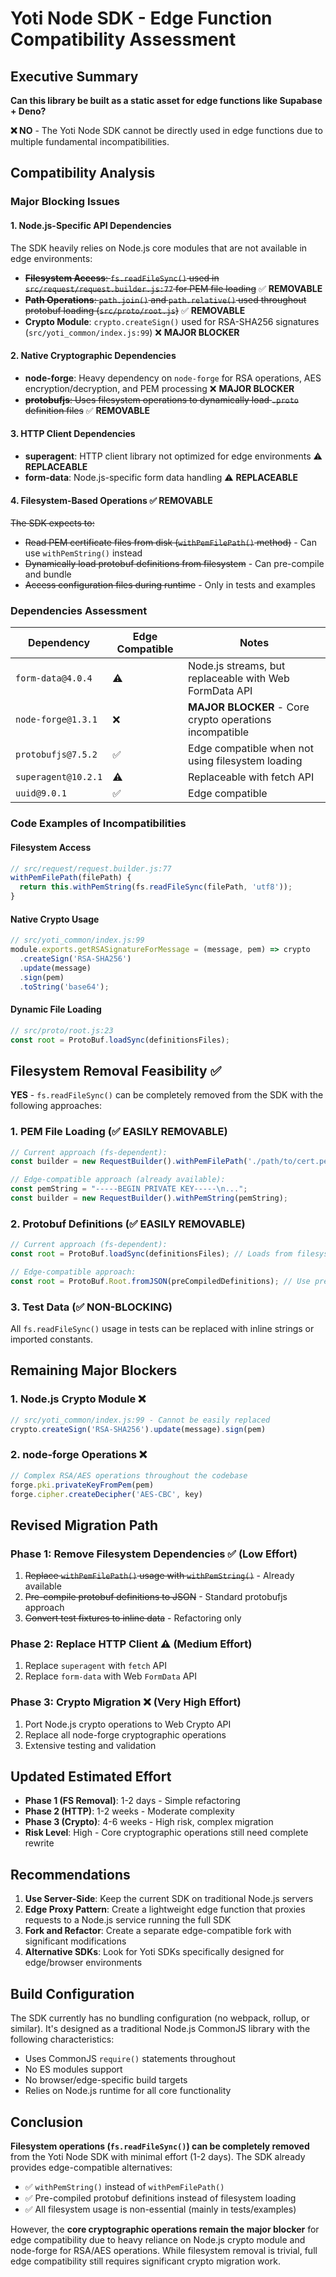 # Yoti Node SDK - Edge Function Compatibility Assessment

## Executive Summary

**Can this library be built as a static asset for edge functions like Supabase + Deno?**

**❌ NO** - The Yoti Node SDK cannot be directly used in edge functions due to multiple fundamental incompatibilities.

## Compatibility Analysis

### Major Blocking Issues

#### 1. Node.js-Specific API Dependencies
The SDK heavily relies on Node.js core modules that are not available in edge environments:

- ~~**Filesystem Access**: `fs.readFileSync()` used in `src/request/request.builder.js:77` for PEM file loading~~ ✅ **REMOVABLE**
- ~~**Path Operations**: `path.join()` and `path.relative()` used throughout protobuf loading (`src/proto/root.js`)~~ ✅ **REMOVABLE**  
- **Crypto Module**: `crypto.createSign()` used for RSA-SHA256 signatures (`src/yoti_common/index.js:99`) ❌ **MAJOR BLOCKER**

#### 2. Native Cryptographic Dependencies
- **node-forge**: Heavy dependency on `node-forge` for RSA operations, AES encryption/decryption, and PEM processing ❌ **MAJOR BLOCKER**
- ~~**protobufjs**: Uses filesystem operations to dynamically load `.proto` definition files~~ ✅ **REMOVABLE**

#### 3. HTTP Client Dependencies
- **superagent**: HTTP client library not optimized for edge environments ⚠️ **REPLACEABLE**
- **form-data**: Node.js-specific form data handling ⚠️ **REPLACEABLE**

#### 4. Filesystem-Based Operations ✅ **REMOVABLE**
~~The SDK expects to:~~
- ~~Read PEM certificate files from disk (`withPemFilePath()` method)~~ - Can use `withPemString()` instead
- ~~Dynamically load protobuf definitions from filesystem~~ - Can pre-compile and bundle
- ~~Access configuration files during runtime~~ - Only in tests and examples

### Dependencies Assessment

| Dependency | Edge Compatible | Notes |
|------------|----------------|--------|
| `form-data@4.0.4` | ⚠️ | Node.js streams, but replaceable with Web FormData API |
| `node-forge@1.3.1` | ❌ | **MAJOR BLOCKER** - Core crypto operations incompatible |
| `protobufjs@7.5.2` | ✅ | Edge compatible when not using filesystem loading |
| `superagent@10.2.1` | ⚠️ | Replaceable with fetch API |
| `uuid@9.0.1` | ✅ | Edge compatible |

### Code Examples of Incompatibilities

#### Filesystem Access
```javascript
// src/request/request.builder.js:77
withPemFilePath(filePath) {
  return this.withPemString(fs.readFileSync(filePath, 'utf8'));
}
```

#### Native Crypto Usage
```javascript
// src/yoti_common/index.js:99
module.exports.getRSASignatureForMessage = (message, pem) => crypto
  .createSign('RSA-SHA256')
  .update(message)
  .sign(pem)
  .toString('base64');
```

#### Dynamic File Loading
```javascript
// src/proto/root.js:23
const root = ProtoBuf.loadSync(definitionsFiles);
```

## Filesystem Removal Feasibility ✅

**YES** - `fs.readFileSync()` can be completely removed from the SDK with the following approaches:

### 1. PEM File Loading (✅ EASILY REMOVABLE)
```javascript
// Current approach (fs-dependent):
const builder = new RequestBuilder().withPemFilePath('./path/to/cert.pem');

// Edge-compatible approach (already available):
const pemString = "-----BEGIN PRIVATE KEY-----\n...";
const builder = new RequestBuilder().withPemString(pemString);
```

### 2. Protobuf Definitions (✅ EASILY REMOVABLE)
```javascript
// Current approach (fs-dependent):
const root = ProtoBuf.loadSync(definitionsFiles); // Loads from filesystem

// Edge-compatible approach:
const root = ProtoBuf.Root.fromJSON(preCompiledDefinitions); // Use pre-compiled JSON
```

### 3. Test Data (✅ NON-BLOCKING)
All `fs.readFileSync()` usage in tests can be replaced with inline strings or imported constants.

## Remaining Major Blockers

### 1. Node.js Crypto Module ❌
```javascript
// src/yoti_common/index.js:99 - Cannot be easily replaced
crypto.createSign('RSA-SHA256').update(message).sign(pem)
```

### 2. node-forge Operations ❌
```javascript
// Complex RSA/AES operations throughout the codebase
forge.pki.privateKeyFromPem(pem)
forge.cipher.createDecipher('AES-CBC', key)
```

## Revised Migration Path

### Phase 1: Remove Filesystem Dependencies ✅ (Low Effort)
1. ~~Replace `withPemFilePath()` usage with `withPemString()`~~ - Already available
2. ~~Pre-compile protobuf definitions to JSON~~ - Standard protobufjs approach
3. ~~Convert test fixtures to inline data~~ - Refactoring only

### Phase 2: Replace HTTP Client ⚠️ (Medium Effort)
1. Replace `superagent` with `fetch` API
2. Replace `form-data` with Web `FormData` API

### Phase 3: Crypto Migration ❌ (Very High Effort)
1. Port Node.js crypto operations to Web Crypto API
2. Replace all node-forge cryptographic operations
3. Extensive testing and validation

## Updated Estimated Effort

- **Phase 1 (FS Removal)**: 1-2 days - Simple refactoring
- **Phase 2 (HTTP)**: 1-2 weeks - Moderate complexity  
- **Phase 3 (Crypto)**: 4-6 weeks - High risk, complex migration
- **Risk Level**: High - Core cryptographic operations still need complete rewrite

## Recommendations

1. **Use Server-Side**: Keep the current SDK on traditional Node.js servers
2. **Edge Proxy Pattern**: Create a lightweight edge function that proxies requests to a Node.js service running the full SDK
3. **Fork and Refactor**: Create a separate edge-compatible fork with significant modifications
4. **Alternative SDKs**: Look for Yoti SDKs specifically designed for edge/browser environments

## Build Configuration

The SDK currently has no bundling configuration (no webpack, rollup, or similar). It's designed as a traditional Node.js CommonJS library with the following characteristics:

- Uses CommonJS `require()` statements throughout
- No ES modules support
- No browser/edge-specific build targets
- Relies on Node.js runtime for all core functionality

## Conclusion

**Filesystem operations (`fs.readFileSync()`) can be completely removed** from the Yoti Node SDK with minimal effort (1-2 days). The SDK already provides edge-compatible alternatives:

- ✅ `withPemString()` instead of `withPemFilePath()`
- ✅ Pre-compiled protobuf definitions instead of filesystem loading
- ✅ All filesystem usage is non-essential (mainly in tests/examples)

However, the **core cryptographic operations remain the major blocker** for edge compatibility due to heavy reliance on Node.js crypto module and node-forge for RSA/AES operations. While filesystem removal is trivial, full edge compatibility still requires significant crypto migration work.
